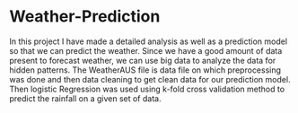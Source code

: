 # Weather-Prediction

In this project I have made a detailed analysis as well as a prediction model so that we can predict the weather.
Since we have a good amount of data present to forecast weather, we can use big data to analyze the data for hidden 
patterns. The WeatherAUS file is data file on which preprocessing was done and then data cleaning to get clean data 
for our prediction model. Then logistic Regression was used using k-fold cross validation method to predict the rainfall
on a given set of data.
